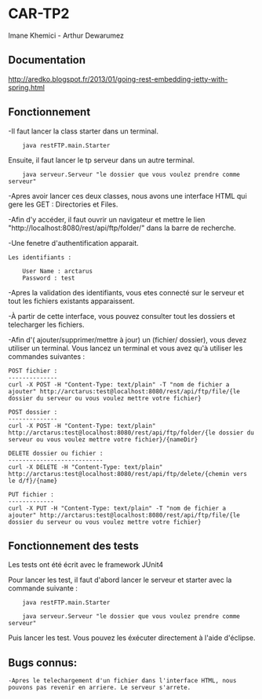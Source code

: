 CAR-TP2
=======
Imane Khemici - Arthur Dewarumez

Documentation
-------------
http://aredko.blogspot.fr/2013/01/going-rest-embedding-jetty-with-spring.html

Fonctionnement
--------------

-Il faut lancer la class starter dans un terminal.
		
		java restFTP.main.Starter

Ensuite, il faut lancer le tp serveur dans un autre terminal.

		java serveur.Serveur "le dossier que vous voulez prendre comme serveur"

-Apres avoir lancer ces deux classes, nous avons une interface HTML qui gere les GET : Directories et Files.

-Afin d'y accéder, il faut ouvrir un navigateur et mettre le lien "http://localhost:8080/rest/api/ftp/folder/" dans la barre de recherche.

-Une fenetre d'authentification apparait.

	Les identifiants :

		User Name : arctarus 
		Password : test
-Apres la validation des identifiants, vous etes connecté sur le serveur et tout les fichiers existants apparaissent.

-À partir de cette interface, vous pouvez consulter tout les dossiers et telecharger les fichiers.

-Afin d'( ajouter/supprimer/mettre à jour) un (fichier/ dossier), vous devez utiliser un terminal.
	Vous lancez un terminal et vous avez qu'à utiliser les commandes suivantes :
	
	POST fichier :
	--------------
	curl -X POST -H "Content-Type: text/plain" -T "nom de fichier a ajouter" http://arctarus:test@localhost:8080/rest/api/ftp/file/{le dossier du serveur ou vous voulez mettre votre fichier}		
	
	POST dossier :
	--------------
	curl -X POST -H "Content-Type: text/plain" http://arctarus:test@localhost:8080/rest/api/ftp/folder/{le dossier du serveur ou vous voulez mettre votre fichier}/{nameDir}
	
	DELETE dossier ou fichier :
	---------------------------
	curl -X DELETE -H "Content-Type: text/plain" http://arctarus:test@localhost:8080/rest/api/ftp/delete/{chemin vers le d/f}/{name}

	PUT fichier :
	-------------
	curl -X PUT -H "Content-Type: text/plain" -T "nom de fichier a ajouter" http://arctarus:test@localhost:8080/rest/api/ftp/file/{le dossier du serveur ou vous voulez mettre votre fichier}



Fonctionnement des tests
------------------------

Les tests ont été écrit avec le framework JUnit4

Pour lancer les test, il faut d'abord lancer le serveur et starter avec la commande suivante :
		
		java restFTP.main.Starter

		java serveur.Serveur "le dossier que vous voulez prendre comme serveur"

Puis lancer les test. Vous pouvez les éxécuter directement à l'aide d'éclipse.

Bugs connus:
------------

	-Apres le telechargement d'un fichier dans l'interface HTML, nous pouvons pas revenir en arriere. Le serveur s'arrete.
	
